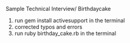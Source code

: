 Sample Technical Interview/ Birthdaycake

1. run gem install activesupport in the terminal
2. corrected typos and errors
3. run ruby birthday_cake.rb in the terminal
